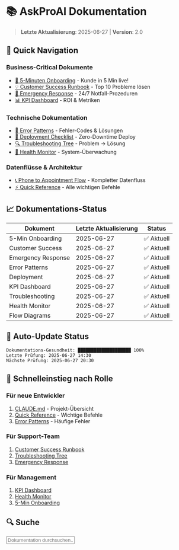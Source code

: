 # 📚 AskProAI Dokumentation

> **Letzte Aktualisierung**: 2025-06-27 | **Version**: 2.0

## 🚀 Quick Navigation

### Business-Critical Dokumente
- [🎯 5-Minuten Onboarding](./5-MINUTEN_ONBOARDING_PLAYBOOK.md) - Kunde in 5 Min live!
- [💡 Customer Success Runbook](./CUSTOMER_SUCCESS_RUNBOOK.md) - Top 10 Probleme lösen
- [🚨 Emergency Response](./EMERGENCY_RESPONSE_PLAYBOOK.md) - 24/7 Notfall-Prozeduren
- [📊 KPI Dashboard](./KPI_DASHBOARD_TEMPLATE.md) - ROI & Metriken

### Technische Dokumentation
- [🔧 Error Patterns](./ERROR_PATTERNS.md) - Fehler-Codes & Lösungen
- [🚀 Deployment Checklist](./DEPLOYMENT_CHECKLIST.md) - Zero-Downtime Deploy
- [🔍 Troubleshooting Tree](./TROUBLESHOOTING_DECISION_TREE.md) - Problem → Lösung
- [📡 Health Monitor](./INTEGRATION_HEALTH_MONITOR.md) - System-Überwachung

### Datenflüsse & Architektur
- [📞 Phone to Appointment Flow](./PHONE_TO_APPOINTMENT_FLOW.md) - Kompletter Datenfluss
- [⚡ Quick Reference](./CLAUDE_QUICK_REFERENCE.md) - Alle wichtigen Befehle

## 📈 Dokumentations-Status

| Dokument | Letzte Aktualisierung | Status |
|----------|----------------------|---------|
| 5-Min Onboarding | 2025-06-27 | ✅ Aktuell |
| Customer Success | 2025-06-27 | ✅ Aktuell |
| Emergency Response | 2025-06-27 | ✅ Aktuell |
| Error Patterns | 2025-06-27 | ✅ Aktuell |
| Deployment | 2025-06-27 | ✅ Aktuell |
| KPI Dashboard | 2025-06-27 | ✅ Aktuell |
| Troubleshooting | 2025-06-27 | ✅ Aktuell |
| Health Monitor | 2025-06-27 | ✅ Aktuell |
| Flow Diagrams | 2025-06-27 | ✅ Aktuell |

## 🔄 Auto-Update Status

```
Dokumentations-Gesundheit: ████████████████████ 100%
Letzte Prüfung: 2025-06-27 14:30
Nächste Prüfung: 2025-06-27 20:30
```

## 🎯 Schnelleinstieg nach Rolle

### Für neue Entwickler
1. [CLAUDE.md](../CLAUDE.md) - Projekt-Übersicht
2. [Quick Reference](./CLAUDE_QUICK_REFERENCE.md) - Wichtige Befehle
3. [Error Patterns](./ERROR_PATTERNS.md) - Häufige Fehler

### Für Support-Team
1. [Customer Success Runbook](./CUSTOMER_SUCCESS_RUNBOOK.md)
2. [Troubleshooting Tree](./TROUBLESHOOTING_DECISION_TREE.md)
3. [Emergency Response](./EMERGENCY_RESPONSE_PLAYBOOK.md)

### Für Management
1. [KPI Dashboard](./KPI_DASHBOARD_TEMPLATE.md)
2. [Health Monitor](./INTEGRATION_HEALTH_MONITOR.md)
3. [5-Min Onboarding](./5-MINUTEN_ONBOARDING_PLAYBOOK.md)

## 🔍 Suche

<input type="text" id="search" placeholder="Dokumentation durchsuchen..." onkeyup="searchDocs()">
<div id="results"></div>

<script>
function searchDocs() {
  // Implementierung folgt
}
</script>